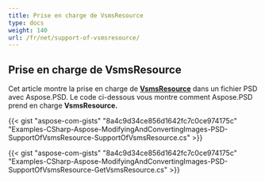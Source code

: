 ```yaml
---
title: Prise en charge de VsmsResource
type: docs
weight: 140
url: /fr/net/support-of-vsmsresource/
---
```


## **Prise en charge de VsmsResource**
Cet article montre la prise en charge de [**VsmsResource**](https://reference.aspose.com/psd/net/aspose.psd.fileformats.psd.layers.layerresources/vsmsresource) dans un fichier PSD avec Aspose.PSD. Le code ci-dessous vous montre comment Aspose.PSD prend en charge **VsmsResource.** 

{{< gist "aspose-com-gists" "8a4c9d34ce856d1642fc7c0ce974175c" "Examples-CSharp-Aspose-ModifyingAndConvertingImages-PSD-SupportOfVsmsResource-SupportOfVsmsResource.cs" >}}

{{< gist "aspose-com-gists" "8a4c9d34ce856d1642fc7c0ce974175c" "Examples-CSharp-Aspose-ModifyingAndConvertingImages-PSD-SupportOfVsmsResource-GetVsmsResource.cs" >}}
